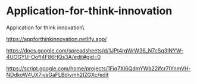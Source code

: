 # Application-for-think-innovation
Application for think innovation\


https://appforthinkinnovation.netlify.app/

https://docs.google.com/spreadsheets/d/1JPt4rgWrW36_N7cSq3INYW-4UOGYU-OofI4F86HQs3A/edit#gid=0

https://script.google.com/home/projects/1Fiq7Xl6QdmYWb22ifcr7IYnmVH-NDdkoW4UX7ivsGaFLBdiymh2IZGXc/edit
